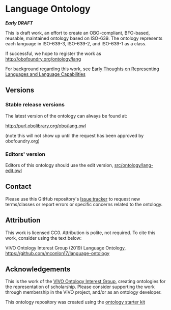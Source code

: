 # Language Ontology

***Early DRAFT***

This is draft work, an effort to create an OBO-compliant, BFO-based, reusable, maintained ontology based on
ISO-639.  The ontology represents each language in ISO-639-3, ISO-639-2, and ISO-639-1 as a class.

If successful, we hope to register the work as http://obofoundry.org/ontology/lang

For background regarding this work, see [Early Thoughts on Representing Languages and Language Capabilities](http://bit.ly/2RPYrY4)

## Versions

### Stable release versions

The latest version of the ontology can always be found at:

http://purl.obolibrary.org/obo/lang.owl

(note this will not show up until the request has been approved by obofoundry.org)

### Editors' version

Editors of this ontology should use the edit version, [src/ontology/lang-edit.owl](src/ontology/lang-edit.owl)

## Contact

Please use this GitHub repository's [Issue tracker](https://github.com/mconlon17/language-ontology/issues) to request new terms/classes or report errors or specific concerns related to the ontology.

## Attribution

This work is licensed CC0.  Attribution is polite, not required.  To cite this work, consider using the text below:

VIVO Ontology Interest Group (2019) Language Ontology, https://github.com/mconlon17/language-ontology

## Acknowledgements

This is the work of the [VIVO Ontology Interest Group](https://wiki.lyrasis.org/display/VIVO/Ontology+Interest+Group), creating ontologies for the representation of scholarship.
Please consider supporting the work through membership in the VIVO project, and/or as an ontology developer.

This ontology repository was created using the [ontology starter kit](https://github.com/INCATools/ontology-starter-kit)
